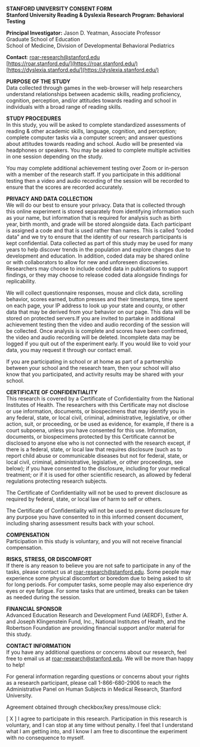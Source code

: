 **STANFORD UNIVERSITY CONSENT FORM**  
**Stanford University Reading & Dyslexia Research Program: Behavioral Testing**

**Principal Investigator:** Jason D. Yeatman, Associate Professor  
 Graduate School of Education  
 School of Medicine, Division of Developmental Behavioral Pediatrics

**Contact**: 	[roar-research@stanford.edu](mailto:roar-research@stanford.edu)  
		[https://roar.stanford.edu/](https://roar.stanford.edu/)  
		[https://dyslexia.stanford.edu/](https://dyslexia.stanford.edu/) 

**PURPOSE OF THE STUDY**  
Data collected through games in the web-browser will help researchers understand relationships between academic skills, reading proficiency, cognition, perception, and/or attitudes towards reading and school in individuals with a broad range of reading skills.  
   
**STUDY PROCEDURES**  
In this study, you will be asked to complete standardized assessments of reading & other academic skills, language, cognition, and perception; complete computer tasks via a computer screen; and answer questions about attitudes towards reading and school. Audio will be presented via headphones or speakers. You may be asked to complete multiple activities in one session depending on the study. 

You may complete additional achievement testing over Zoom or in-person with a member of the research staff. If you participate in this additional testing then a video and audio recording of the session will be recorded to ensure that the scores are recorded accurately.

**PRIVACY AND DATA COLLECTION**  
We will do our best to ensure your privacy. Data that is collected through this online experiment is stored separately from identifying information such as your name, but information that is required for analysis such as birth year, birth month, and grade will be stored alongside data. Each participant is assigned a code and that is used rather than names. This is called “coded data” and we try to ensure that the identity of our research participants is kept confidential. Data collected as part of this study may be used for many years to help discover trends in the population and explore changes due to development and education. In addition, coded data may be shared online or with collaborators to allow for new and unforeseen discoveries. Researchers may choose to include coded data in publications to support findings, or they may choose to release coded data alongside findings for replicability.

We will collect questionnaire responses, mouse and click data, scrolling behavior, scores earned, button presses and their timestamps, time spent on each page, your IP address to look up your state and county, or other data that may be derived from your behavior on our page. This data will be stored on protected servers.If you are invited to partake in additional achievement testing then the video and audio recording of the session will be collected. Once analysis is complete and scores have been confirmed, the video and audio recording will be deleted. Incomplete data may be logged if you quit out of the experiment early. If you would like to void your data, you may request it through our contact email.

If you are participating in school or at home as part of a partnership between your school and the research team, then your school will also know that you participated, and activity results may be shared with your school.

**CERTIFICATE OF CONFIDENTIALITY**  
This research is covered by a Certificate of Confidentiality from the National Institutes of Health. The researchers with this Certificate may not disclose or use information, documents, or biospecimens that may identify you in any federal, state, or local civil, criminal, administrative, legislative, or other action, suit, or proceeding, or be used as evidence, for example, if there is a court subpoena, unless you have consented for this use. Information, documents, or biospecimens protected by this Certificate cannot be disclosed to anyone else who is not connected with the research except, if there is a federal, state, or local law that requires disclosure (such as to report child abuse or communicable diseases but not for federal, state, or local civil, criminal, administrative, legislative, or other proceedings, see below); if you have consented to the disclosure, including for your medical treatment; or if it is used for other scientific research, as allowed by federal regulations protecting research subjects.

The Certificate of Confidentiality will not be used to prevent disclosure as required by federal, state, or local law of harm to self or others.

The Certificate of Confidentiality will not be used to prevent disclosure for any purpose you have consented to in this informed consent document, including sharing assessment results back with your school.

**COMPENSATION**  
Participation in this study is voluntary, and you will not receive financial compensation.

**RISKS, STRESS, OR DISCOMFORT**  
If there is any reason to believe you are not safe to participate in any of the tasks, please contact us at [roar-research@stanford.edu](mailto:roar-research@stanford.edu). Some people may experience some physical discomfort or boredom due to being asked to sit for long periods. For computer tasks, some people may also experience dry eyes or eye fatigue. For some tasks that are untimed, breaks can be taken as needed during the session.

**FINANCIAL SPONSOR**   
Advanced Education Research and Development Fund (AERDF), Esther A. and Joseph Klingenstein Fund, Inc., National Institutes of Health, and the Robertson Foundation are providing financial support and/or material for this study.

**CONTACT INFORMATION**  
If you have any additional questions or concerns about our research, feel free to email us at [roar-research@stanford.edu](mailto:roar-research@stanford.edu). We will be more than happy to help\!

For general information regarding questions or concerns about your rights as a research participant, please call 1-866-680-2906 to reach the Administrative Panel on Human Subjects in Medical Research, Stanford University.

Agreement obtained through checkbox/key press/mouse click: 

\[ X \]  I agree to participate in this research. Participation in this research is voluntary, and I can stop at any time without penalty. I feel that I understand what I am getting into, and I know I am free to discontinue the experiment with no consequence to myself.

